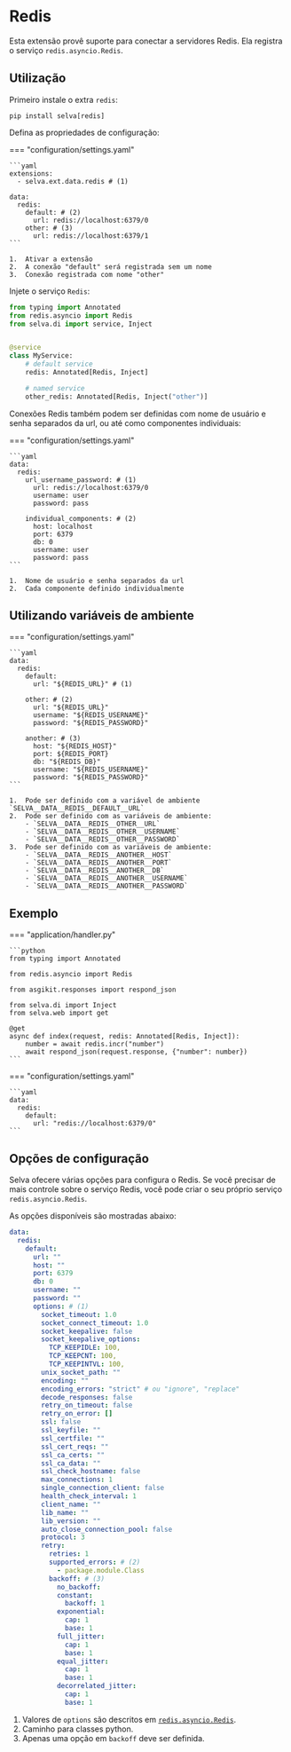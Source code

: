 # Redis

Esta extensão provê suporte para conectar a servidores Redis. Ela registra o serviço
`redis.asyncio.Redis`.

## Utilização

Primeiro instale o extra `redis`:

```shell
pip install selva[redis]
```

Defina as propriedades de configuração:

=== "configuration/settings.yaml"

    ```yaml
    extensions:
      - selva.ext.data.redis # (1)
    
    data:
      redis:
        default: # (2)
          url: redis://localhost:6379/0
        other: # (3)
          url: redis://localhost:6379/1
    ```

    1.  Ativar a extensão
    2.  A conexão "default" será registrada sem um nome
    3.  Conexão registrada com nome "other"

Injete o serviço `Redis`:

```python
from typing import Annotated
from redis.asyncio import Redis
from selva.di import service, Inject


@service
class MyService:
    # default service
    redis: Annotated[Redis, Inject]

    # named service
    other_redis: Annotated[Redis, Inject("other")]
```

Conexões Redis também podem ser definidas com nome de usuário e senha separados
da url, ou até como componentes individuais:

=== "configuration/settings.yaml"

    ```yaml
    data:
      redis:
        url_username_password: # (1)
          url: redis://localhost:6379/0
          username: user
          password: pass
    
        individual_components: # (2)
          host: localhost
          port: 6379
          db: 0
          username: user
          password: pass
    ```

    1.  Nome de usuário e senha separados da url
    2.  Cada componente definido individualmente

## Utilizando variáveis de ambiente

=== "configuration/settings.yaml"

    ```yaml
    data:
      redis:
        default:
          url: "${REDIS_URL}" # (1)

        other: # (2)
          url: "${REDIS_URL}"
          username: "${REDIS_USERNAME}"
          password: "${REDIS_PASSWORD}"
    
        another: # (3)
          host: "${REDIS_HOST}"
          port: ${REDIS_PORT}
          db: "${REDIS_DB}"
          username: "${REDIS_USERNAME}"
          password: "${REDIS_PASSWORD}"
    ```
    
    1.  Pode ser definido com a variável de ambiente `SELVA__DATA__REDIS__DEFAULT__URL`
    2.  Pode ser definido com as variáveis de ambiente:
        - `SELVA__DATA__REDIS__OTHER__URL`
        - `SELVA__DATA__REDIS__OTHER__USERNAME`
        - `SELVA__DATA__REDIS__OTHER__PASSWORD`
    3.  Pode ser definido com as variáveis de ambiente:
        - `SELVA__DATA__REDIS__ANOTHER__HOST`
        - `SELVA__DATA__REDIS__ANOTHER__PORT`
        - `SELVA__DATA__REDIS__ANOTHER__DB`
        - `SELVA__DATA__REDIS__ANOTHER__USERNAME`
        - `SELVA__DATA__REDIS__ANOTHER__PASSWORD`

## Exemplo

=== "application/handler.py"

    ```python
    from typing import Annotated
    
    from redis.asyncio import Redis
    
    from asgikit.responses import respond_json
    
    from selva.di import Inject
    from selva.web import get
    
    @get
    async def index(request, redis: Annotated[Redis, Inject]):
        number = await redis.incr("number")
        await respond_json(request.response, {"number": number})
    ```

=== "configuration/settings.yaml"

    ```yaml
    data:
      redis:
        default:
          url: "redis://localhost:6379/0"
    ```

## Opções de configuração

Selva ofecere várias opções para configura o Redis. Se você precisar de mais controle
sobre o serviço Redis, você pode criar o seu próprio serviço `redis.asyncio.Redis`.

As opções disponíveis são mostradas abaixo:

```yaml
data:
  redis:
    default:
      url: ""
      host: ""
      port: 6379
      db: 0
      username: ""
      password: ""
      options: # (1)
        socket_timeout: 1.0
        socket_connect_timeout: 1.0
        socket_keepalive: false
        socket_keepalive_options:
          TCP_KEEPIDLE: 100,
          TCP_KEEPCNT: 100,
          TCP_KEEPINTVL: 100,
        unix_socket_path: ""
        encoding: ""
        encoding_errors: "strict" # ou "ignore", "replace"
        decode_responses: false
        retry_on_timeout: false
        retry_on_error: []
        ssl: false
        ssl_keyfile: ""
        ssl_certfile: ""
        ssl_cert_reqs: ""
        ssl_ca_certs: ""
        ssl_ca_data: ""
        ssl_check_hostname: false
        max_connections: 1
        single_connection_client: false 
        health_check_interval: 1
        client_name: ""
        lib_name: ""
        lib_version: ""
        auto_close_connection_pool: false
        protocol: 3
        retry:
          retries: 1
          supported_errors: # (2)
            - package.module.Class
          backoff: # (3)
            no_backoff:
            constant:
              backoff: 1
            exponential:
              cap: 1
              base: 1
            full_jitter:
              cap: 1
              base: 1
            equal_jitter:
              cap: 1
              base: 1
            decorrelated_jitter:
              cap: 1
              base: 1
```

1.  Valores de `options` são descritos em [`redis.asyncio.Redis`](https://redis.readthedocs.io/en/stable/connections.html#async-client).
2.  Caminho para classes python.
3.  Apenas uma opção em `backoff` deve ser definida.